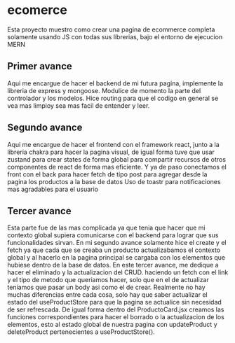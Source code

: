 ﻿# ecomerce
Esta proyecto muestro como crear una pagina de ecommerce completa solamente usando JS con todas sus librerias,
bajo el entorno de ejecucion MERN
## Primer avance
Aqui me encargue de hacer el backend de mi futura pagina, implemente la libreria de express y mongoose. Modulice
de momento la parte del controlador y los modelos. Hice routing para que el codigo en general se vea mas limpioy sea mas facil de entender y leer.

## Segundo avance
Aqui me encargue de hacer el frontend con el framework react, junto a la libreria chakra para hacer la pagina visual, de igual forma tuve que usar zustand para crear states de forma global para compartir recursos de otros componentes de react de forma mas eficiente.
Y ya de paso conectamos el front con el back para hacer fetch de tipo post para agregar desde la pagina los productos a la base de datos
Uso de toastr para notificaciones mas agradables para el usuario

## Tercer avance
Esta parte fue de las mas complicada ya que tenia que hacer que mi contexto global supiera comunicarse con el backend para lograr que sus funcionalidades sirvan.
En mi segundo avance solamente hice el create y el fetch ya que cada que se creaba un producto actualizabamos el contexto global y al hacerlo en la pagina principal se cargaba con los elementos que hubiese dentro de la base de datos. En este tercer avance, me dedique a hacer el eliminado y la actualizacion del CRUD. haciendo un fetch con el link y el tipo de metodo que queriamos hacer, solo que en el de actualizar teniamos que pasar un body asi como el de crear. Realmente no hay muchas diferencias entre cada cosa, solo hay que saber actualizar el estado del useProductStore para que la pagina se actualice sin necesidad de ser refrescada.
De igual forma dentro del ProductoCard.jsx creamos las funciones correspondientes para hacer el borrado o la actualizacion de los elementos, esto al estado global de nuestra pagina con updateProduct y deleteProduct pertenecientes a useProductStore().

